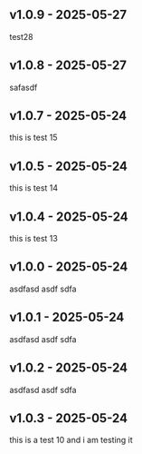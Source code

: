 ## v1.0.9 - 2025-05-27
test28

## v1.0.8 - 2025-05-27
 safasdf

## v1.0.7 - 2025-05-24
this is test 15

## v1.0.5 - 2025-05-24
this is test 14

## v1.0.4 - 2025-05-24
this is test 13


## v1.0.0 - 2025-05-24
asdfasd asdf sdfa
## v1.0.1 - 2025-05-24
asdfasd asdf sdfa
## v1.0.2 - 2025-05-24
asdfasd asdf sdfa
## v1.0.3 - 2025-05-24
this is a test 10 and i am testing it 
